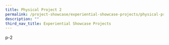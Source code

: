 ```yaml
---
title: Physical Project 2
permalink: /project-showcase/experiential-showcase-projects/physical-projects-2/
description: ""
third_nav_title: Experiential Showcase Projects
---
```

p-2
